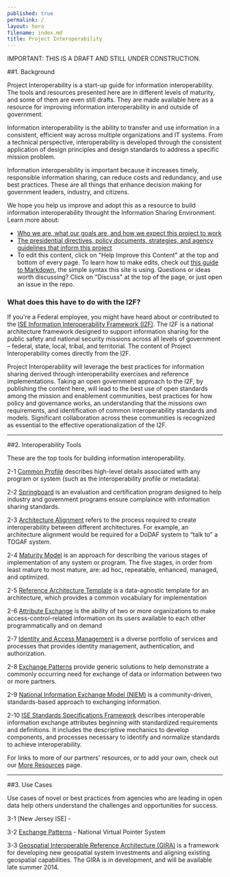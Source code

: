 ```yaml
---
published: true
permalink: /
layout: hero
filename: index.md
title: Project Interoperability
---
```


IMPORTANT: THIS IS A DRAFT AND STILL UNDER CONSTRUCTION.

##1. Background

Project Interoperability is a start-up guide for information interoperability.  The tools and resources presented here are in different levels of maturity, and some of them are even still drafts. They are made available here as a resource for improving information interoperability in and outside of government.

Information interoperability is the ability to transfer and use information in a consistent, efficient way across multiple organizations and IT systems.  From a technical perspective, interoperability is developed through the consistent application of design principles and design standards to address a specific mission problem.

Information interoperability is important because it increases timely, responsible information sharing, can reduce costs and redundancy, and use best practices. These are all things that enhance decision making for government leaders, industry, and citizens.

We hope you help us improve and adopt this as a resource to build information interoperability throught the Information Sharing Environment. Learn more about:

* [Who we are, what our goals are, and how we expect this project to work](https://github.com/Project-Interoperability/project-interoperability.github.io/blob/master/README.md)
* [The presidential directives, policy documents, strategies, and agency guidelines that inform this project](/authorities)
* To edit this content, click on "Help Improve this Content" at the top and bottom of every page. To learn how to make edits, check out [this guide to Markdown](http://guides.github.com/overviews/mastering-markdown/), the simple syntax this site is using. Questions or ideas worth discussing? Click on "Discuss" at the top of the page, or just open an issue in the repo.

<h3>What does this have to do with the I2F?</h3>

If you're a Federal employee, you might have heard about or contributed to the [ISE Information Interoperability Framework (I2F)](http://ise.gov/sites/default/files/FINAL%20-%20ISE_I2F_v0%205.pdf). The I2F is a national architecture framework designed to support information sharing for the public safety and national security missions across all levels of government – federal, state, local, tribal, and territorial. The content of Project Interoperability comes directly from the I2F. 

Project Interoperability  will leverage the best practices for information sharing derived through interoperability exercises and reference implementations. Taking an open government approach to the I2F, by publishing the content here, will lead to the best use of open standards among the mission and enablement communities, best practices for how policy and governance works, an understanding that the missions own requirements, and identification of common interoperability standards and models. Significant collaboration across these communities is recognized as essential to the effective operationalization of the I2F. 


----------------

##2. Interoperability Tools

These are the top tools for building information interoperability.

2-1 [Common Profile](/common-profile/) describes high-level details associated with any program or system (such as the interoperability profile or metadata). 

2-2 [Springboard](/springboard/) is an evaluation and certification program designed to help industry and government programs ensure complaince with information sharing standards. 

2-3 [Architecture Alignment](/architecture-alignments/) refers to the process required to create interoperability between different architectures. For example, an architecture alignment would be required for a DoDAF system to “talk to” a TOGAF system.  

2-4 [Maturity Model](/maturity-model/) is an approach for describing the various stages of implementation of any system or program. The five stages, in order from least mature to most mature, are: ad hoc, repeatable, enhanced, managed, and optimized.

2-5 [Reference Architecture Template](/ref-arch-template/) is a data-agnostic template for an architecture, which provides a common vocabulary for implementation

2-6 [Attribute Exchange](/attribute-exchange/) is the ability of two or more organizations to make access-control-related information on its users available to each other programmatically and on demand

2-7 [Identity and Access Management](/idam/) is a diverse portfolio of services and processes that provides identity management, authentication, and authorization. 

2-8 [Exchange Patterns](/exchange-patterns/) provide generic solutions to help demonstrate a commonly occurring need for exchange of data or information between two or more partners. 

2-9 [National Information Exchange Model (NIEM)](/niem/) is a community-driven, standards-based approach to exchanging information. 

2-10 [ISE Standards Specifications Framework](/standards-specifications/) describes interoperable information exchange attributes beginning with standardized requirements and definitions. It includes the descriptive mechanics to develop components, and processes necessary to identify and normalize standards to achieve interoperability.

For links to more of our partners' resources, or to add your own, check out our [More Resources](/more-resources) page.

----------------

##3. Use Cases

Use cases of novel or best practices from agencies who are leading in open data help others understand the challenges and opportunities for success.

3-1 [New Jersey ISE] - 

3-2 [Exchange Patterns](/ep-use-case/) - National Virtual Pointer System

3-3 [Geospatial Interoperable Reference Architecture (GIRA)](http://www.ise.gov/blog/michael-howell/our-approach-geospatial-interoperability) is a framework for developing new geospatial system investments and aligning existing geospatial capabilities. The GIRA is in development, and will be available late summer 2014.

